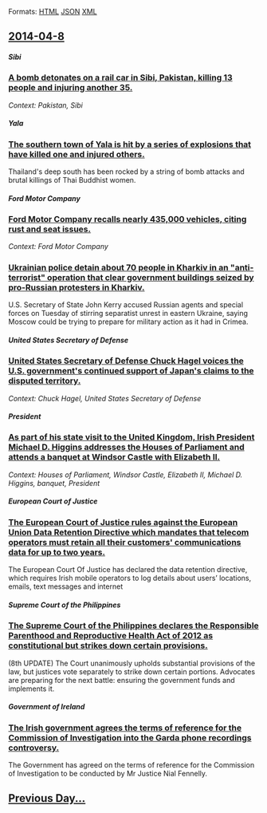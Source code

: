 
Formats: [HTML](2014/04/8/index.html)  [JSON](2014/04/8/index.json)  [XML](2014/04/8/index.xml)  

## [2014-04-8](/news/2014/04/8/index.md)

##### Sibi
### [A bomb detonates on a rail car in Sibi, Pakistan, killing 13 people and injuring another 35. ](/news/2014/04/8/a-bomb-detonates-on-a-rail-car-in-sibi-pakistan-killing-13-people-and-injuring-another-35.md)
_Context: Pakistan, Sibi_

##### Yala
### [The southern town of Yala is hit by a series of explosions that have killed one and injured others. ](/news/2014/04/8/the-southern-town-of-yala-is-hit-by-a-series-of-explosions-that-have-killed-one-and-injured-others.md)
Thailand&#039;s deep south has been rocked by a string of bomb attacks and brutal killings of Thai Buddhist women.

##### Ford Motor Company
### [Ford Motor Company recalls nearly 435,000 vehicles, citing rust and seat issues. ](/news/2014/04/8/ford-motor-company-recalls-nearly-435-000-vehicles-citing-rust-and-seat-issues.md)
_Context: Ford Motor Company_

##### 
### [Ukrainian police detain about 70 people in Kharkiv in an "anti-terrorist" operation that clear government buildings seized by pro-Russian protesters in Kharkiv.](/news/2014/04/8/ukrainian-police-detain-about-70-people-in-kharkiv-in-an-anti-terrorist-operation-that-clear-government-buildings-seized-by-pro-russian-pr.md)
U.S. Secretary of State John Kerry accused Russian agents and special forces on Tuesday of stirring separatist unrest in eastern Ukraine, saying Moscow could be trying to prepare for military action as it had in Crimea.

##### United States Secretary of Defense
### [United States Secretary of Defense Chuck Hagel voices the U.S. government's continued support of Japan's claims to the disputed territory. ](/news/2014/04/8/united-states-secretary-of-defense-chuck-hagel-voices-the-u-s-governmentas-continued-support-of-japanas-claims-to-the-disputed-territor.md)
_Context: Chuck Hagel, United States Secretary of Defense_

##### President
### [As part of his state visit to the United Kingdom, Irish President Michael D. Higgins addresses the Houses of Parliament and attends a banquet at Windsor Castle with Elizabeth II. ](/news/2014/04/8/as-part-of-his-state-visit-to-the-united-kingdom-irish-president-michael-d-higgins-addresses-the-houses-of-parliament-and-attends-a-banque.md)
_Context: Houses of Parliament, Windsor Castle, Elizabeth II, Michael D. Higgins, banquet, President_

##### European Court of Justice
### [The European Court of Justice rules against the European Union Data Retention Directive which mandates that telecom operators must retain all their customers' communications data for up to two years. ](/news/2014/04/8/the-european-court-of-justice-rules-against-the-european-union-data-retention-directive-which-mandates-that-telecom-operators-must-retain-al.md)
The European Court Of Justice has declared the data retention directive, which requires Irish mobile operators to log details about users’ locations, emails, text messages and internet 

##### Supreme Court of the Philippines
### [The Supreme Court of the Philippines declares the Responsible Parenthood and Reproductive Health Act of 2012 as constitutional but strikes down certain provisions. ](/news/2014/04/8/the-supreme-court-of-the-philippines-declares-the-responsible-parenthood-and-reproductive-health-act-of-2012-as-constitutional-but-strikes-d.md)
(8th UPDATE) The Court unanimously upholds substantial provisions of the law, but justices vote separately to strike down certain portions. Advocates are preparing for the next battle: ensuring the government funds and implements it.

##### Government of Ireland
### [The Irish government agrees the terms of reference for the Commission of Investigation into the Garda phone recordings controversy. ](/news/2014/04/8/the-irish-government-agrees-the-terms-of-reference-for-the-commission-of-investigation-into-the-garda-phone-recordings-controversy.md)
The Government has agreed on the terms of reference for the Commission of Investigation to be conducted by Mr Justice Nial Fennelly.

## [Previous Day...](/news/2014/04/7/index.md)

